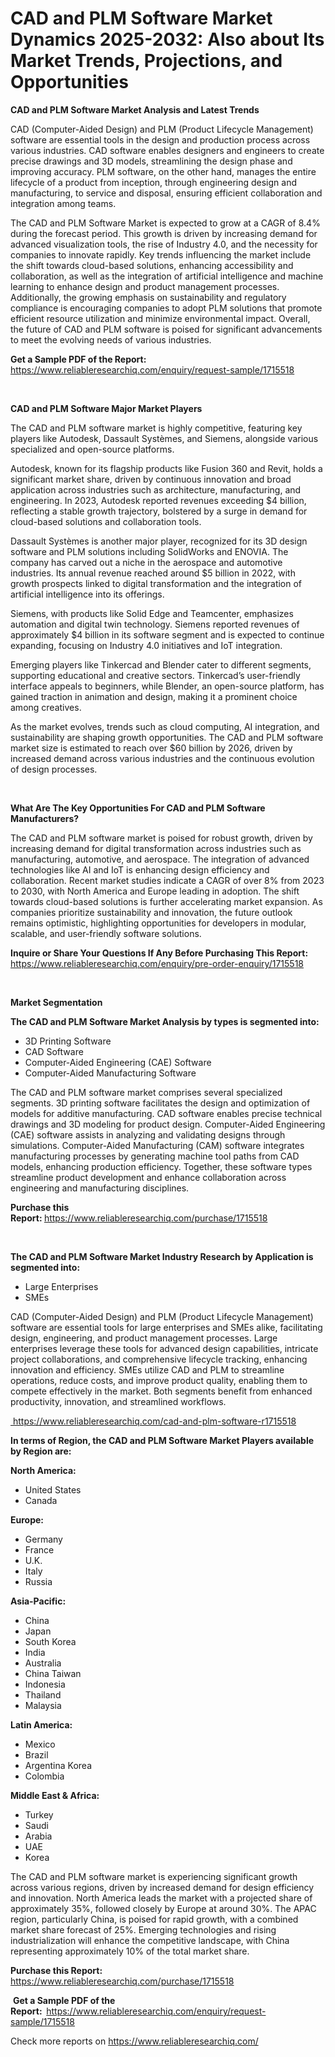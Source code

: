<p><h1>CAD and PLM Software Market Dynamics 2025-2032: Also about Its Market Trends, Projections, and Opportunities</h1></p><p><strong>CAD and PLM Software Market Analysis and Latest Trends</strong></p>
<p><p>CAD (Computer-Aided Design) and PLM (Product Lifecycle Management) software are essential tools in the design and production process across various industries. CAD software enables designers and engineers to create precise drawings and 3D models, streamlining the design phase and improving accuracy. PLM software, on the other hand, manages the entire lifecycle of a product from inception, through engineering design and manufacturing, to service and disposal, ensuring efficient collaboration and integration among teams.</p><p>The CAD and PLM Software Market is expected to grow at a CAGR of 8.4% during the forecast period. This growth is driven by increasing demand for advanced visualization tools, the rise of Industry 4.0, and the necessity for companies to innovate rapidly. Key trends influencing the market include the shift towards cloud-based solutions, enhancing accessibility and collaboration, as well as the integration of artificial intelligence and machine learning to enhance design and product management processes. Additionally, the growing emphasis on sustainability and regulatory compliance is encouraging companies to adopt PLM solutions that promote efficient resource utilization and minimize environmental impact. Overall, the future of CAD and PLM software is poised for significant advancements to meet the evolving needs of various industries.</p></p>
<p><strong>Get a Sample PDF of the Report:&nbsp;</strong> <a href="https://www.reliableresearchiq.com/enquiry/request-sample/1715518?utm_campaign=99&utm_medium=2&utm_source=Github&utm_content=ia&utm_term=12012025&utm_id=cad-and-plm-software">https://www.reliableresearchiq.com/enquiry/request-sample/1715518</a></p>
<p>&nbsp;</p>
<p><strong>CAD and PLM Software Major Market Players</strong></p>
<p><p>The CAD and PLM software market is highly competitive, featuring key players like Autodesk, Dassault Systèmes, and Siemens, alongside various specialized and open-source platforms. </p><p>Autodesk, known for its flagship products like Fusion 360 and Revit, holds a significant market share, driven by continuous innovation and broad application across industries such as architecture, manufacturing, and engineering. In 2023, Autodesk reported revenues exceeding $4 billion, reflecting a stable growth trajectory, bolstered by a surge in demand for cloud-based solutions and collaboration tools.</p><p>Dassault Systèmes is another major player, recognized for its 3D design software and PLM solutions including SolidWorks and ENOVIA. The company has carved out a niche in the aerospace and automotive industries. Its annual revenue reached around $5 billion in 2022, with growth prospects linked to digital transformation and the integration of artificial intelligence into its offerings.</p><p>Siemens, with products like Solid Edge and Teamcenter, emphasizes automation and digital twin technology. Siemens reported revenues of approximately $4 billion in its software segment and is expected to continue expanding, focusing on Industry 4.0 initiatives and IoT integration.</p><p>Emerging players like Tinkercad and Blender cater to different segments, supporting educational and creative sectors. Tinkercad’s user-friendly interface appeals to beginners, while Blender, an open-source platform, has gained traction in animation and design, making it a prominent choice among creatives.</p><p>As the market evolves, trends such as cloud computing, AI integration, and sustainability are shaping growth opportunities. The CAD and PLM software market size is estimated to reach over $60 billion by 2026, driven by increased demand across various industries and the continuous evolution of design processes.</p></p>
<p>&nbsp;</p>
<p><strong>What Are The Key Opportunities For CAD and PLM Software Manufacturers?</strong></p>
<p><p>The CAD and PLM software market is poised for robust growth, driven by increasing demand for digital transformation across industries such as manufacturing, automotive, and aerospace. The integration of advanced technologies like AI and IoT is enhancing design efficiency and collaboration. Recent market studies indicate a CAGR of over 8% from 2023 to 2030, with North America and Europe leading in adoption. The shift towards cloud-based solutions is further accelerating market expansion. As companies prioritize sustainability and innovation, the future outlook remains optimistic, highlighting opportunities for developers in modular, scalable, and user-friendly software solutions.</p></p>
<p><strong>Inquire or Share Your Questions If Any Before Purchasing This Report:</strong> <a href="https://www.reliableresearchiq.com/enquiry/pre-order-enquiry/1715518?utm_campaign=99&utm_medium=2&utm_source=Github&utm_content=ia&utm_term=12012025&utm_id=cad-and-plm-software">https://www.reliableresearchiq.com/enquiry/pre-order-enquiry/1715518</a></p>
<p>&nbsp;</p>
<p><strong>Market Segmentation</strong></p>
<p><strong>The CAD and PLM Software Market Analysis by types is segmented into:</strong></p>
<p><ul><li>3D Printing Software</li><li>CAD Software</li><li>Computer-Aided Engineering (CAE) Software</li><li>Computer-Aided Manufacturing Software</li></ul></p>
<p><p>The CAD and PLM software market comprises several specialized segments. 3D printing software facilitates the design and optimization of models for additive manufacturing. CAD software enables precise technical drawings and 3D modeling for product design. Computer-Aided Engineering (CAE) software assists in analyzing and validating designs through simulations. Computer-Aided Manufacturing (CAM) software integrates manufacturing processes by generating machine tool paths from CAD models, enhancing production efficiency. Together, these software types streamline product development and enhance collaboration across engineering and manufacturing disciplines.</p></p>
<p><strong>Purchase this Report:&nbsp;</strong><a href="https://www.reliableresearchiq.com/purchase/1715518?utm_campaign=99&utm_medium=2&utm_source=Github&utm_content=ia&utm_term=12012025&utm_id=cad-and-plm-software">https://www.reliableresearchiq.com/purchase/1715518</a></p>
<p>&nbsp;</p>
<p><strong>The CAD and PLM Software Market Industry Research by Application is segmented into:</strong></p>
<p><ul><li>Large Enterprises</li><li>SMEs</li></ul></p>
<p><p>CAD (Computer-Aided Design) and PLM (Product Lifecycle Management) software are essential tools for large enterprises and SMEs alike, facilitating design, engineering, and product management processes. Large enterprises leverage these tools for advanced design capabilities, intricate project collaborations, and comprehensive lifecycle tracking, enhancing innovation and efficiency. SMEs utilize CAD and PLM to streamline operations, reduce costs, and improve product quality, enabling them to compete effectively in the market. Both segments benefit from enhanced productivity, innovation, and streamlined workflows.</p></p>
<p><a href="https://www.reliableresearchiq.com/cad-and-plm-software-r1715518?utm_campaign=99&utm_medium=2&utm_source=Github&utm_content=ia&utm_term=12012025&utm_id=cad-and-plm-software">&nbsp;https://www.reliableresearchiq.com/cad-and-plm-software-r1715518</a></p>
<p><strong>In terms of Region, the CAD and PLM Software Market Players available by Region are:</strong></p>
<p>
    <p> <strong> North America: </strong>
        <ul>
            <li>United States</li>
            <li>Canada</li>
        </ul>
        </p> 
    <p> <strong> Europe: </strong>
        <ul>
            <li>Germany</li>
            <li>France</li>
            <li>U.K.</li>
            <li>Italy</li>
            <li>Russia</li>
        </ul>
        </p> 
    <p> <strong> Asia-Pacific: </strong>
        <ul>
            <li>China</li>
            <li>Japan</li>
            <li>South Korea</li>
            <li>India</li>
            <li>Australia</li>
            <li>China Taiwan</li>
            <li>Indonesia</li>
            <li>Thailand</li>
            <li>Malaysia</li>
        </ul>
        </p> 
    <p> <strong> Latin America: </strong>
        <ul>
            <li>Mexico</li>
            <li>Brazil</li>
            <li>Argentina Korea</li>
            <li>Colombia</li>
        </ul>
        </p> 
    <p> <strong> Middle East & Africa: </strong>
        <ul>
            <li>Turkey</li>
            <li>Saudi</li>
            <li>Arabia</li>
            <li>UAE</li>
            <li>Korea</li>
        </ul>
    </p>
    </p>
<p><p>The CAD and PLM software market is experiencing significant growth across various regions, driven by increased demand for design efficiency and innovation. North America leads the market with a projected share of approximately 35%, followed closely by Europe at around 30%. The APAC region, particularly China, is poised for rapid growth, with a combined market share forecast of 25%. Emerging technologies and rising industrialization will enhance the competitive landscape, with China representing approximately 10% of the total market share.</p></p>
<p><strong>Purchase this Report: </strong><a href="https://www.reliableresearchiq.com/purchase/1715518?utm_campaign=99&utm_medium=2&utm_source=Github&utm_content=ia&utm_term=12012025&utm_id=cad-and-plm-software">https://www.reliableresearchiq.com/purchase/1715518</a></p>
<p>&nbsp;<strong>Get a Sample PDF of the Report:&nbsp;&nbsp;</strong><a href="https://www.reliableresearchiq.com/enquiry/request-sample/1715518?utm_campaign=99&utm_medium=2&utm_source=Github&utm_content=ia&utm_term=12012025&utm_id=cad-and-plm-software">https://www.reliableresearchiq.com/enquiry/request-sample/1715518</a></p>
<p><strong></strong></p>
<p>Check more reports on <a href="https://www.reliableresearchiq.com/?utm_campaign=99&utm_medium=2&utm_source=Github&utm_content=ia&utm_term=12012025&utm_id=cad-and-plm-software">https://www.reliableresearchiq.com/</a></p>